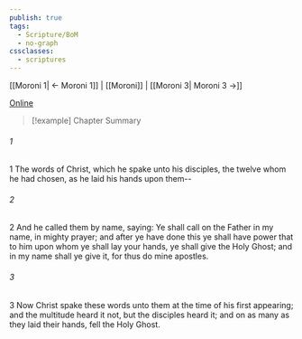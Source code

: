 ```yaml
---
publish: true
tags:
  - Scripture/BoM
  - no-graph
cssclasses:
  - scriptures
---
```

[[Moroni 1| ← Moroni 1]] | [[Moroni]] | [[Moroni 3| Moroni 3 →]]

[Online](https://churchofjesuschrist.org/study/scriptures/bofm/moro/2?lang=eng)

>[!example] Chapter Summary
>
###### 1
1 The words of Christ, which he spake unto his disciples, the twelve whom he had chosen, as he laid his hands upon them--
###### 2
2 And he called them by name, saying: Ye shall call on the Father in my name, in mighty prayer; and after ye have done this ye shall have power that to him upon whom ye shall lay your hands, ye shall give the Holy Ghost; and in my name shall ye give it, for thus do mine apostles.
###### 3
3 Now Christ spake these words unto them at the time of his first appearing; and the multitude heard it not, but the disciples heard it; and on as many as they laid their hands, fell the Holy Ghost.



